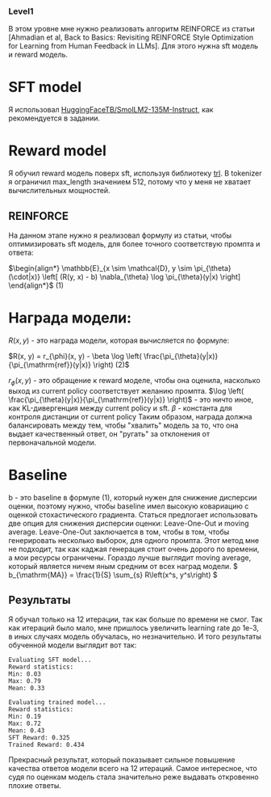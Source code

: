 ### Level1
В этом уровне мне нужно реализовать алгоритм REINFORCE из статьи [Ahmadian et al, Back to Basics: Revisiting REINFORCE Style Optimization for Learning from Human Feedback in LLMs]. Для этого нужна sft модель и reward модель. 
# SFT model 
Я использовал [HuggingFaceTB/SmolLM2-135M-Instruct](https://huggingface.co/HuggingFaceTB/SmolLM2-135M-Instruct), как рекомендуется в задании.
# Reward model
Я обучил reward модель поверх sft, используя библиотеку [trl](https://github.com/huggingface/trl). В tokenizer я ограничил max_length значением 512, потому что у меня не хватает вычислительных мощностей.
## REINFORCE
На данном этапе нужно я реализовал формулу из статьи, чтобы оптимизировать sft модель, для более точного соответствую промпта и ответа:

$\begin{align*}
\mathbb{E}_{x \sim \mathcal{D}, y \sim \pi_{\theta}(\cdot|x)} \left[ (R(y, x) - b) \nabla_{\theta} \log \pi_{\theta}(y|x) \right]
\end{align*}$
(1)

# Награда модели:
$R (x, y)$ - это награда модели, которая вычисляется по формуле:

$R(x, y) = r_{\phi}(x, y) - \beta \log \left( \frac{\pi_{\theta}(y|x)}{\pi_{\mathrm{ref}}(y|x)} \right) (2)$

$r_{\phi}(x, y)$ - это обращение к reward моделе, чтобы она оценила, насколько выход из current policy соответствует желанию промпта.
$\log \left( \frac{\pi_{\theta}(y|x)}{\pi_{\mathrm{ref}}(y|x)} \right)$ - это ничто иное, как KL-дивергенция между current policy и sft.
$\beta$ - константа для контроля дистанции от current policy
Таким образом, награда должна балансировать между тем, чтобы "хвалить" модель за то, что она выдает качественный ответ, он "ругать" за отклонения от первоначальной модели.
# Baseline
b - это baseline в формуле (1), который нужен для снижение дисперсии оценки, поэтому нужно, чтобы baseline имел высокую ковариацию с оценкой стохастического градиента.
Статься предлогает использовать две опция для снижения дисперсии оценки: Leave-One-Out и moving average. 
Leave-One-Out заключается в том, чтобы в том, чтобы генерировать несколько выборок, для одного промпта. Этот метод мне не подходит, так как каджая генерация стоит очень дорого по времени, а мои ресурсы ограничены.
Гораздо лучше выглядит moving average, который является ничем яным средним от всех наград модели.
$
b_{\mathrm{MA}} = \frac{1}{S} \sum_{s} R\left(x^s, y^s\right)
$
## Результаты
Я обучал только на 12 итерации, так как больше по времени не смог. Так как итераций было мало, мне пришлось увеличить learning rate до 1e-3, в иных случаях модель обучалась, но незначительно.
И того результаты обученной модели выглядит вот так:
```
Evaluating SFT model...
Reward statistics:
Min: 0.03
Max: 0.79
Mean: 0.33

Evaluating trained model...
Reward statistics:
Min: 0.19
Max: 0.72
Mean: 0.43
SFT Reward: 0.325
Trained Reward: 0.434
```
Прекрасный результат, который показывает сильное повышение качества ответов модели всего на 12 итераций. Самое интересное, что судя по оценкам модель стала значительно реже выдавать откровенно плохие ответы.
